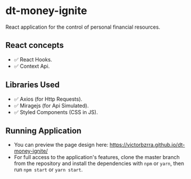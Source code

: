 # dt-money-ignite
React application for the control of personal financial resources.

## React concepts
- ✅ React Hooks.
- ✅ Context Api.

## Libraries Used
- ✅ Axios (for Http Requests).
- ✅ Miragejs (for Api Simulated).
- ✅ Styled Components (CSS in JS).

## Running Application
- You can preview the page design here: https://victorbzrra.github.io/dt-money-ignite/
- For full access to the application's features, clone the master branch from the repository and install the dependencies with `npm` or `yarn`, then run `npm start` or `yarn start`.
